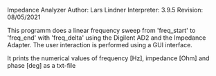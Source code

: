 Impedance Analyzer 
Author:  Lars Lindner
Interpreter: 3.9.5
Revision:  08/05/2021


This programm does a linear frequency sweep from 'freq_start' to 'freq_end' with 'freq_delta' using the Digilent AD2 and the Impedance Adapter. The user interaction is performed using a GUI interface. 

It prints the numerical values of frequency [Hz], impedance [Ohm] and phase [deg] as a txt-file
